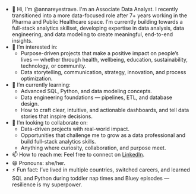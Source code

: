 - 👋 Hi, I’m @annareyestrave. I'm an Associate Data Analyst. I recently transitioned into a more data-focused role after 7+ years working in the Pharma and Public Healthcare space. I’m currently building towards a full-stack analytics skillset, developing expertise in data analysis, data engineering, and data modeling to create meaningful, end-to-end insights.
- 👀 I’m interested in:
  - Purpose-driven projects that make a positive impact on people’s lives — whether through health, wellbeing, education, sustainability, technology, or community.
  - Data storytelling, communication, strategy, innovation, and process optimization.
- 🌱 I’m currently learning:
  - Advanced SQL, Python, and data modeling concepts.
  - Data engineering foundations — pipelines, ETL, and database design.
  - How to craft clear, intuitive, and actionable dashboards, and tell data stories that inspire decisions.
- 💞️ I’m looking to collaborate on:
  - Data-driven projects with real-world impact.  
  - Opportunities that challenge me to grow as a data professional and build full-stack analytics skills.  
  - Anything where curiosity, collaboration, and purpose meet.
- 📫 How to reach me: Feel free to connect on [LinkedIn](https://www.linkedin.com/in/annareyestrave/).
- 😄 Pronouns: she/her.  
- ⚡ Fun fact: I’ve lived in multiple countries, switched careers, and learned SQL and Python during toddler nap times and Bluey episodes — resilience is my superpower. 

<!---
annareyestrave/annareyestrave is a ✨ special ✨ repository because its `README.md` (this file) appears on your GitHub profile.
You can click the Preview link to take a look at your changes.
--->
